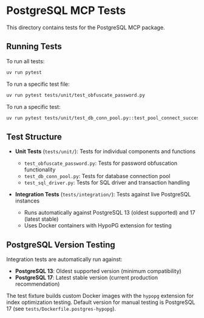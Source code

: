 # PostgreSQL MCP Tests

This directory contains tests for the PostgreSQL MCP package.

## Running Tests

To run all tests:

```bash
uv run pytest
```

To run a specific test file:

```bash
uv run pytest tests/unit/test_obfuscate_password.py
```

To run a specific test:

```bash
uv run pytest tests/unit/test_db_conn_pool.py::test_pool_connect_success
```

## Test Structure

- **Unit Tests** (`tests/unit/`): Tests for individual components and functions
  - `test_obfuscate_password.py`: Tests for password obfuscation functionality
  - `test_db_conn_pool.py`: Tests for database connection pool
  - `test_sql_driver.py`: Tests for SQL driver and transaction handling

- **Integration Tests** (`tests/integration/`): Tests against live PostgreSQL instances
  - Runs automatically against PostgreSQL 13 (oldest supported) and 17 (latest stable)
  - Uses Docker containers with HypoPG extension for testing

## PostgreSQL Version Testing

Integration tests are automatically run against:
- **PostgreSQL 13**: Oldest supported version (minimum compatibility)
- **PostgreSQL 17**: Latest stable version (current production recommendation)

The test fixture builds custom Docker images with the `hypopg` extension for index optimization testing. Default version for manual testing is PostgreSQL 17 (see `tests/Dockerfile.postgres-hypopg`).
